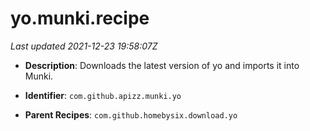 # yo.munki.recipe

_Last updated 2021-12-23 19:58:07Z_

- **Description**: Downloads the latest version of yo and imports it into Munki.

- **Identifier**: `com.github.apizz.munki.yo`

- **Parent Recipes**: `com.github.homebysix.download.yo`